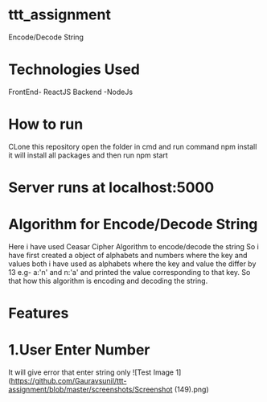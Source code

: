 # ttt_assignment
Encode/Decode String

# Technologies Used

FrontEnd- ReactJS
Backend -NodeJs

# How to run
CLone this repository open the folder in cmd and run command npm install it will install all packages and then run npm start

# Server runs at localhost:5000

# Algorithm for Encode/Decode String
Here i have used Ceasar Cipher Algorithm to encode/decode the string
So i have first created a object of alphabets and numbers where the key and values both i have used as alphabets where the key and value the differ by 13
e.g- a:'n' and n:'a' and printed the value corresponding to that key. So that how this algorithm is encoding and decoding the string.

# Features
# 1.User Enter Number 
It will give error that enter string only
![Test Image 1](https://github.com/Gauravsunil/ttt-assignment/blob/master/screenshots/Screenshot (149).png)

